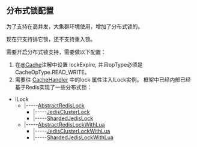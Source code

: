 ## 分布式锁配置

为了支持在高并发，大集群环境使用，增加了分布式锁的。

现在只支持排它锁，还不支持重入锁。

需要开启分布式锁支持，需要做以下配置：

1. 在[@Cache](../src/main/java/com/jarvis/cache/annotation/Cache.java "@Cache")注解中设置 lockExpire, 并且opType必须是CacheOpType.READ_WRITE。
2. 需要往 [CacheHandler](../src/main/java/com/jarvis/cache/CacheHandler.java "CacheHandler") 中的lock 属性注入ILock实例。 框架中已经内部已经基于Redis实现了一些分布式锁：

  * ILock 
      * |-----[AbstractRedisLock](../src/main/java/com/jarvis/cache/lock/AbstractRedisLock.java "AbstractRedisLock")
          * |-----[JedisClusterLock](../src/main/java/com/jarvis/cache/lock/JedisClusterLock.java "JedisClusterLock")
          * |-----[ShardedJedisLock](../src/main/java/com/jarvis/cache/lock/ShardedJedisLock.java "ShardedJedisLock")
      * |-----[AbstractRedisLockWithLua](../src/main/java/com/jarvis/cache/lock/AbstractRedisLockWithLua.java "AbstractRedisLockWithLua")
          * |-----[JedisClusterLockWithLua](../src/main/java/com/jarvis/cache/lock/JedisClusterLockWithLua.java "JedisClusterLockWithLua")
          * |-----[ShardedJedisLockWithLua](../src/main/java/com/jarvis/cache/lock/ShardedJedisLockWithLua.java "ShardedJedisLockWithLua")